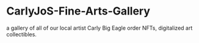 # CarlyJoS-Fine-Arts-Gallery
a gallery of all of our local artist Carly Big Eagle order NFTs, digitalized art collectibles.
